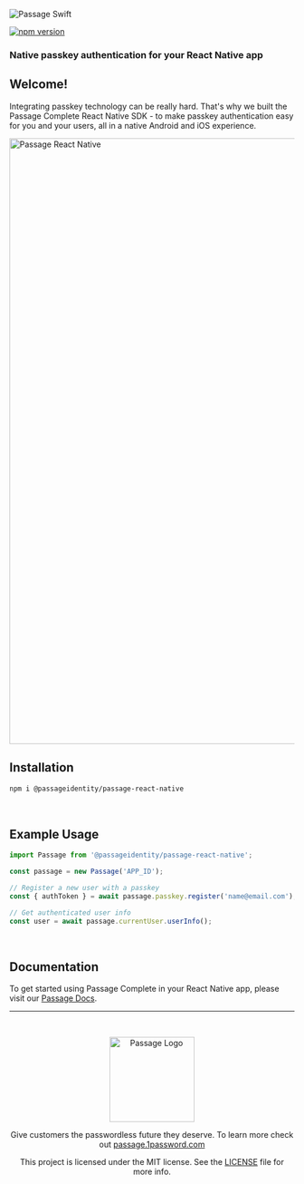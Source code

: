 ![Passage Swift](https://storage.googleapis.com/passage-docs/passage-github-banner.png)

[![npm version](https://badge.fury.io/js/@passageidentity%2Fpassage-react-native.svg)](https://badge.fury.io/js/@passageidentity%2Fpassage-react-native)

### Native passkey authentication for your React Native app
## Welcome!
Integrating passkey technology can be really hard. That's why we built the Passage Complete React Native SDK - to make passkey authentication easy for you and your users, all in a native Android and iOS experience.

<img width="1069" alt="Passage React Native" src="https://storage.googleapis.com/passage-docs/passage_react_native.png">

<br>

## Installation

```sh
npm i @passageidentity/passage-react-native
```
<br>

## Example Usage

```ts
import Passage from '@passageidentity/passage-react-native';

const passage = new Passage('APP_ID');

// Register a new user with a passkey
const { authToken } = await passage.passkey.register('name@email.com');

// Get authenticated user info
const user = await passage.currentUser.userInfo();
```
<br>

## Documentation
To get started using Passage Complete in your React Native app, please visit our [Passage Docs](https://docs.passage.id/complete/react-native/add-passage).

---
<br />
<p align="center">
  <picture>
    <source media="(prefers-color-scheme: light)" srcset="https://storage.googleapis.com/passage-docs/logo-small-light.pngg" width="150">
    <source media="(prefers-color-scheme: dark)" srcset="https://storage.googleapis.com/passage-docs/logo-small-dark.png" width="150">
    <img alt="Passage Logo" src="https://storage.googleapis.com/passage-docs/logo-small-light.png" width="150">
  </picture>
</p>

<p align="center">Give customers the passwordless future they deserve. To learn more check out <a href="https://passage.1password.com">passage.1password.com</a></p>

<p align="center">This project is licensed under the MIT license. See the <a href="./LICENSE"> LICENSE</a> file for more info.</p>
